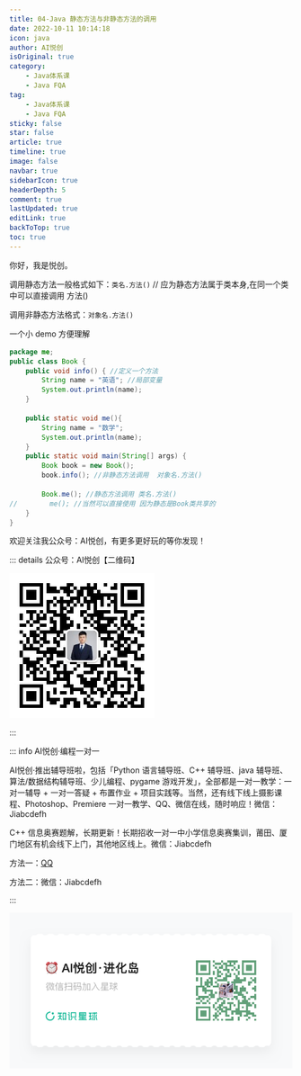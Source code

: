 ```yaml
---
title: 04-Java 静态方法与非静态方法的调用
date: 2022-10-11 10:14:18
icon: java
author: AI悦创
isOriginal: true
category: 
    - Java体系课
    - Java FQA
tag:
    - Java体系课
    - Java FQA
sticky: false
star: false
article: true
timeline: true
image: false
navbar: true
sidebarIcon: true
headerDepth: 5
comment: true
lastUpdated: true
editLink: true
backToTop: true
toc: true
---
```


你好，我是悦创。

调用静态方法一般格式如下：`类名.方法()` // 应为静态方法属于类本身,在同一个类中可以直接调用 方法()

调用非静态方法格式：`对象名.方法()`

一个小 demo 方便理解

```java
package me;
public class Book {
    public void info() { //定义一个方法
        String name = "英语"; //局部变量
        System.out.println(name);
    }
 
    public static void me(){
        String name = "数学";
        System.out.println(name);
    }
    public static void main(String[] args) {
        Book book = new Book();
        book.info(); //非静态方法调用  对象名.方法()
 
        Book.me(); //静态方法调用 类名.方法()
//        me(); //当然可以直接使用 因为静态是Book类共享的
    }
}
```



欢迎关注我公众号：AI悦创，有更多更好玩的等你发现！

::: details 公众号：AI悦创【二维码】

![](/gzh.jpg)

:::

::: info AI悦创·编程一对一

AI悦创·推出辅导班啦，包括「Python 语言辅导班、C++ 辅导班、java 辅导班、算法/数据结构辅导班、少儿编程、pygame 游戏开发」，全部都是一对一教学：一对一辅导 + 一对一答疑 + 布置作业 + 项目实践等。当然，还有线下线上摄影课程、Photoshop、Premiere 一对一教学、QQ、微信在线，随时响应！微信：Jiabcdefh

C++ 信息奥赛题解，长期更新！长期招收一对一中小学信息奥赛集训，莆田、厦门地区有机会线下上门，其他地区线上。微信：Jiabcdefh

方法一：[QQ](http://wpa.qq.com/msgrd?v=3&uin=1432803776&site=qq&menu=yes)

方法二：微信：Jiabcdefh

:::

![](/zsxq.jpg)

